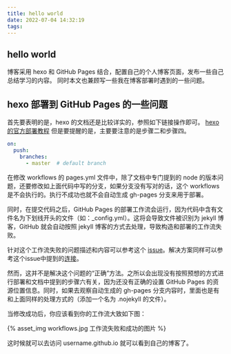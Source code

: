 ```yaml
---
title: hello world
date: 2022-07-04 14:32:19
tags:
---
```


## hello world

博客采用 hexo 和 GitHub Pages 结合，配置自己的个人博客页面，发布一些自己总结学习的内容。
同时本文也兼顾写一些我在博客部署时遇到的一些问题。

## hexo 部署到 GitHub Pages 的一些问题

首先要表明的是，hexo 的文档还是比较详实的，参照如下链接操作即可。
[hexo 的官方部署教程](https://hexo.io/docs/github-pages)
但是要提醒的是，主要要注意的是步骤二和步骤四。

``` yaml
on:
  push:
    branches:
      - master  # default branch
```

在修改 workflows 的 pages.yml 文件中，除了文档中专门提到的 node 的版本问题，还要修改如上面代码中写的分支，如果分支没有写对的话，这个 workflows 是不会执行的。执行不成功也就不会自动生成 gh-pages 分支来用于部署。

同时，在提交代码之后，GitHub Pages 的部署工作流会运行，因为代码中含有文件名为下划线开头的文件（如：_config.yml）。这将会导致文件被识别为 jekyll 博客，GitHub 就会自动按照 jekyll 博客的方式去处理，导致构造和部署的工作流失败。

针对这个工作流失败的问题描述和内容可以参考这个 [issue](https://github.com/hexojs/hexo/issues/3212)。解决方案同样可以参考这个issue中提到的[连接](https://github.blog/2009-12-29-bypassing-jekyll-on-github-pages/)。

然而，这并不是解决这个问题的“正确”方法。之所以会出现没有按照预想的方式进行部署和文档中提到的步骤六有关，因为还没有正确的设置 GitHub Pages 的资源位置信息。同时，如果去观察自动生成的 gh-pages 分支内容时，里面也是有和上面同样的处理方式的（添加一个名为 .nojekyll 的文件）。

当修改成功后，你应该看到你的工作流大致如下图：

{% asset_img workflows.jpg 工作流失败和成功的图片 %}

这时候就可以去访问 username.github.io 就可以看到自己的博客了。
